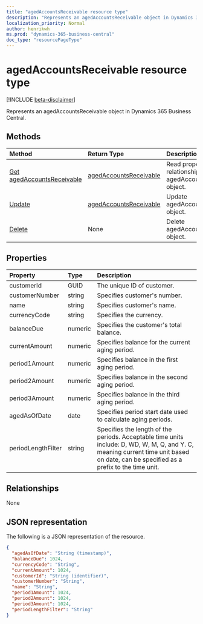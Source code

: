 ```yaml
---
title: "agedAccountsReceivable resource type"
description: "Represents an agedAccountsReceivable object in Dynamics 365 Business Central."
localization_priority: Normal
author: henrikwh
ms.prod: "dynamics-365-business-central"
doc_type: "resourcePageType"
---
```


# agedAccountsReceivable resource type

[!INCLUDE [beta-disclaimer](../../includes/beta-disclaimer.md)]

Represents an agedAccountsReceivable object in Dynamics 365 Business Central.

## Methods

| Method       | Return Type | Description |
|:-------------|:------------|:------------|
| [Get agedAccountsReceivable](../api/dynamics-agedaccountsreceivable-get.md) | [agedAccountsReceivable](dynamics-agedaccountsreceivable.md) | Read properties and relationships of agedAccountsReceivable object. |
| [Update](../api/dynamics-agedaccountsreceivable-update.md) | [agedAccountsReceivable](dynamics-agedaccountsreceivable.md) | Update agedAccountsReceivable object. |
| [Delete](../api/dynamics-agedaccountsreceivable-delete.md) | None | Delete agedAccountsReceivable object. |

## Properties
| Property	     | Type    |Description                                  |
|:---------------|:--------|:--------------------------------------------|
|customerId      |GUID     |The unique ID of customer.                   |
|customerNumber  |string   |Specifies customer's number.                 |
|name            |string   |Specifies customer's name.                   |
|currencyCode    |string   |Specifies the currency.                      |
|balanceDue      |numeric  |Specifies the customer's total balance.      |
|currentAmount   |numeric  |Specifies balance for the current aging period.|
|period1Amount   |numeric  |Specifies balance in the first aging period. |
|period2Amount   |numeric  |Specifies balance in the second aging period.|
|period3Amount   |numeric  |Specifies balance in the third aging period. |
|agedAsOfDate    |date     |Specifies period start date used to calculate aging periods.|
|periodLengthFilter|string |Specifies the length of the periods. Acceptable time units include: D, WD, W, M, Q, and Y. C, meaning current time unit based on date, can be specified as a prefix to the time unit.|



## Relationships

None

## JSON representation

The following is a JSON representation of the resource.

<!-- {
  "blockType": "resource",
  "optionalProperties": [

  ],
  "@odata.type": "microsoft.graph.agedAccountsReceivable",
  "baseType": "",
  "keyProperty": "customerId"
}-->

```json
{
  "agedAsOfDate": "String (timestamp)",
  "balanceDue": 1024,
  "currencyCode": "String",
  "currentAmount": 1024,
  "customerId": "String (identifier)",
  "customerNumber": "String",
  "name": "String",
  "period1Amount": 1024,
  "period2Amount": 1024,
  "period3Amount": 1024,
  "periodLengthFilter": "String"
}
```

<!-- uuid: 16cd6b66-4b1a-43a1-adaf-3a886856ed98
2019-02-04 14:57:30 UTC -->
<!-- {
  "type": "#page.annotation",
  "description": "agedAccountsReceivable resource",
  "keywords": "",
  "section": "documentation",
  "tocPath": ""
}-->